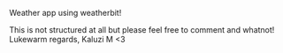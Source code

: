 Weather app using weatherbit!

This is not structured at all but please feel free to comment and whatnot!
Lukewarm regards,
Kaluzi M <3
